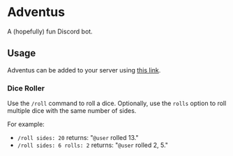 # Adventus

A (hopefully) fun Discord bot.

## Usage

Adventus can be added to your server using [this link](https://discord.com/api/oauth2/authorize?client_id=1074795024946036889&scope=applications.commands).

### Dice Roller

Use the `/roll` command to roll a dice. Optionally, use the `rolls` option to roll multiple dice with the same number of sides.

For example:

- `/roll sides: 20` returns: "`@user` rolled 13."
- `/roll sides: 6 rolls: 2` returns: "`@user` rolled 2, 5."
